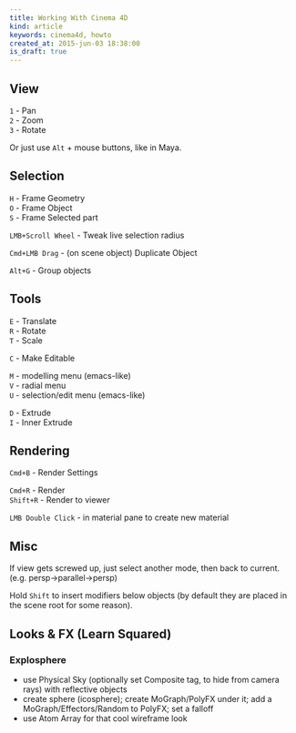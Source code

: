 ```yaml
---
title: Working With Cinema 4D
kind: article
keywords: cinema4d, howto
created_at: 2015-jun-03 18:38:00
is_draft: true
---
```


## View

`1` - Pan  
`2` - Zoom  
`3` - Rotate  

Or just use `Alt` + mouse buttons, like in Maya.

## Selection

`H` - Frame Geometry  
`O` - Frame Object  
`S` - Frame Selected part  

`LMB+Scroll Wheel` - Tweak live selection radius  

`Cmd+LMB Drag` - (on scene object) Duplicate Object  

`Alt+G` - Group objects  

## Tools

`E` - Translate  
`R` - Rotate  
`T` - Scale  

`C` - Make Editable  

`M` - modelling menu (emacs-like)  
`V` - radial menu  
`U` - selection/edit menu (emacs-like)  

`D` - Extrude  
`I` - Inner Extrude  

## Rendering

`Cmd+B` - Render Settings  

`Cmd+R` - Render  
`Shift+R` - Render to viewer  

`LMB Double Click` - in material pane to create new material  

## Misc

If view gets screwed up, just select another mode, then back to current. (e.g. persp→parallel→persp)

Hold `Shift` to insert modifiers below objects (by default they are placed in the scene root for some reason).

## Looks & FX (Learn Squared)

### Explosphere

- use Physical Sky (optionally set Composite tag, to hide from camera rays) with reflective objects
- create sphere (icosphere); create MoGraph/PolyFX under it; add a MoGraph/Effectors/Random to PolyFX; set a falloff
- use Atom Array for that cool wireframe look